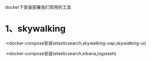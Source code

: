 docker下安装部署我们常用的工具
# 1、skywalking
  ->docker-compose安装(elasticsearch,skywalking-oap,skywalking-ui)
  
  ->docker-compose安装(elasticsearch,kibana,logstash)



